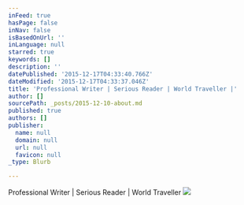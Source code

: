 ```yaml
---
inFeed: true
hasPage: false
inNav: false
isBasedOnUrl: ''
inLanguage: null
starred: true
keywords: []
description: ''
datePublished: '2015-12-17T04:33:40.766Z'
dateModified: '2015-12-17T04:33:37.046Z'
title: 'Professional Writer | Serious Reader | World Traveller |'
author: []
sourcePath: _posts/2015-12-10-about.md
published: true
authors: []
publisher:
  name: null
  domain: null
  url: null
  favicon: null
_type: Blurb

---
```

Professional Writer | Serious Reader | World Traveller ![](https://the-grid-user-content.s3-us-west-2.amazonaws.com/d5e8506e-fc96-413b-ac76-7d06fa9cc06d.jpg)